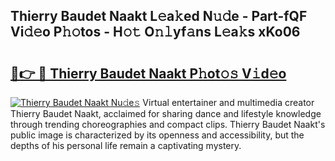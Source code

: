 ## Thierry Baudet Naakt L𝚎a𝚔ed N𝚞𝚍e - Part-fQF Vi𝚍𝚎o P𝚑𝚘tos - H𝚘𝚝 O𝚗𝚕yf𝚊ns L𝚎a𝚔s xKo06

# <h2><a href="http://kf8g07.oniu.top/?m=Thierry+Baudet+Naakt">🔗👉 🔴 Thierry Baudet Naakt P𝚑ot𝚘𝚜 V𝚒d𝚎o</a></h2>

[![Thierry Baudet Naakt Nu𝚍e𝚜](https://i.imgur.com/0qMVB7G.gif)](http://kf8g07.oniu.top/?m=Thierry+Baudet+Naakt)
Virtual entertainer and multimedia creator Thierry Baudet Naakt, acclaimed for sharing dance and lifestyle knowledge through trending choreographies and compact clips. Thierry Baudet Naakt's public image is characterized by its openness and accessibility, but the depths of his personal life remain a captivating mystery.  
